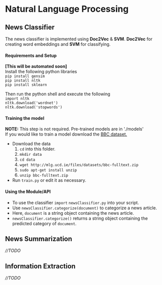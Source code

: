 # Natural Language Processing

## News Classifier
The news classifier is implemented using **Doc2Vec** & **SVM**. **Doc2Vec** for creating word embeddings and **SVM** for classifying.
#### Requirements and Setup
**[This will be automated soon]** \
Install the following python libraries\
``pip install gensim`` \
``pip install nltk`` \
``pip install sklearn``

Then run the python shell and execute the following \
``import nltk`` \
``nltk.download('wordnet')`` \
``nltk.download('stopwords')``

#### Training the model
**NOTE:** This step is not required. Pre-trained models are in './models'\
If you would like to train a model download the [BBC dataset.](http://mlg.ucd.ie/files/datasets/bbc-fulltext.zip)
- Download the data
  1. ``cd`` into this folder.
  2. ``mkdir data``
  3. ``cd data``
  4. ``wget http://mlg.ucd.ie/files/datasets/bbc-fulltext.zip``
  5. ``sudo apt-get install unzip``
  6. ``unzip bbc-fulltext.zip``
 - Run ``train.py`` or edit it as necessary.

 #### Using the Module/API
 - To use the classifier ``import`` ``newsClassifier.py`` into your script.
 - Use ``newsClassifier.categorize(document)`` to categorize a news article.
 - Here, ``document`` is a string object containing the news article.
 - ``newsClassifier.categorize()`` returns a string object containing the predicted category of ``document``.

## News Summarization
_//TODO_

## Information Extraction
_//TODO_
